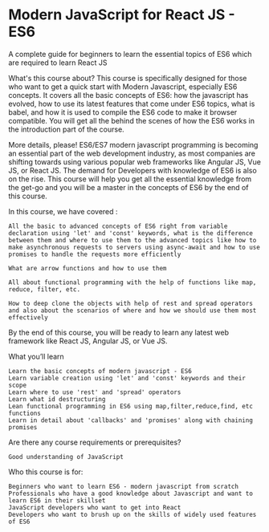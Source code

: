 # Modern JavaScript for React JS - ES6

A complete guide for beginners to learn the essential topics of ES6 which are required to learn React JS

What's this course about?
This course is specifically designed for those who want to get a quick start with Modern Javascript, especially ES6 concepts. It covers all the basic concepts of ES6: how the javascript has evolved, how to use its latest features that come under ES6 topics, what is babel, and how it is used to compile the ES6 code to make it browser compatible. You will get all the behind the scenes of how the ES6 works in the introduction part of the course.

More details, please!
ES6/ES7 modern javascript programming is becoming an essential part of the web development industry, as most companies are shifting towards using various popular web frameworks like Angular JS, Vue JS, or React JS. The demand for Developers with knowledge of ES6 is also on the rise. This course will help you get all the essential knowledge from the get-go and you will be a master in the concepts of ES6 by the end of this course.

In this course, we have covered :

    All the basic to advanced concepts of ES6 right from variable declaration using 'let' and 'const' keywords, what is the difference between them and where to use them to the advanced topics like how to make asynchronous requests to servers using async-await and how to use promises to handle the requests more efficiently

    What are arrow functions and how to use them

    All about functional programming with the help of functions like map, reduce, filter, etc.

    How to deep clone the objects with help of rest and spread operators and also about the scenarios of where and how we should use them most effectively

By the end of this course, you will be ready to learn any latest web framework like React JS, Angular JS, or Vue JS.  

What you’ll learn

    Learn the basic concepts of modern javascript - ES6
    Learn variable creation using 'let' and 'const' keywords and their scope
    Learn where to use 'rest' and 'spread' operators
    Learn what id destructuring
    Lean functional programming in ES6 using map,filter,reduce,find, etc functions
    Learn in detail about 'callbacks' and 'promises' along with chaining promises

Are there any course requirements or prerequisites?

    Good understanding of JavaScript

Who this course is for:

    Beginners who want to learn ES6 - modern javascript from scratch
    Professionals who have a good knowledge about Javascript and want to learn ES6 in their skillset
    JavaScript developers who want to get into React
    Developers who want to brush up on the skills of widely used features of ES6
